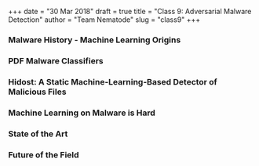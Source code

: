 +++
date = "30 Mar 2018"
draft = true
title = "Class 9: Adversarial Malware Detection"
author = "Team Nematode"
slug = "class9"
+++

### Malware History - Machine Learning Origins

### PDF Malware Classifiers

### Hidost: A Static Machine-Learning-Based Detector of Malicious Files

### Machine Learning on Malware is Hard

### State of the Art

### Future of the Field
